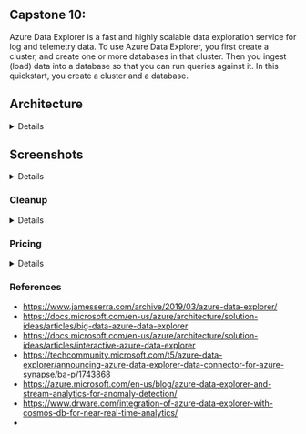 ## Capstone 10:
Azure Data Explorer is a fast and highly scalable data exploration service for log and telemetry data. To use Azure Data Explorer, you first create a cluster, and create one or more databases in that cluster. Then you ingest (load) data into a database so that you can run queries against it. In this quickstart, you create a cluster and a database.


## Architecture 
<details>


#### Azure Data Explorer

![image](https://user-images.githubusercontent.com/4485129/113469767-edfc1980-946d-11eb-9843-67359a7beafa.png)

</details>

## Screenshots
<details>

### Step 1 - Create Cluster Database https://docs.microsoft.com/en-us/azure/data-explorer/create-cluster-database-portal
<details>
  
1. Create Azure Data Explorer

![image](https://user-images.githubusercontent.com/4485129/113470128-c5295380-9470-11eb-8f60-0c8fb93661cd.png)
<br>
![image](https://user-images.githubusercontent.com/4485129/113470168-1b969200-9471-11eb-8618-51f587c8c7ae.png)


3. Create a database

![image](https://user-images.githubusercontent.com/4485129/113470204-61535a80-9471-11eb-864c-d6b0e6a55335.png)

Connect to database
![image](https://user-images.githubusercontent.com/4485129/113470304-3ae1ef00-9472-11eb-866f-8833a425d5eb.png)


4. Run basic commands in the database
![image](https://user-images.githubusercontent.com/4485129/113470338-7d0b3080-9472-11eb-8c67-d8299db86503.png)

 
</details>

### Step 2 - Ingest Sample Data https://docs.microsoft.com/en-us/azure/data-explorer/web-query-data
<details>
1. Login to https://dataexplorer.azure.com/#

![image](https://user-images.githubusercontent.com/4485129/113470422-25b99000-9473-11eb-8370-102b667bbd5a.png)

2. Assign role to access cluster

![image](https://user-images.githubusercontent.com/4485129/113478199-f58ae500-94a4-11eb-917a-6046c61d4621.png)

3. Add cluter 
```
https://azurecapstone10.eastus.kusto.windows.net

```

![image](https://user-images.githubusercontent.com/4485129/113470449-687b6800-9473-11eb-88a4-46c5933dbdda.png)

![image](https://user-images.githubusercontent.com/4485129/113478070-169f0600-94a4-11eb-8ef1-8fe0a8db0972.png)


4. Create table and ingest data 
```
.create table StormEvents (StartTime: datetime, EndTime: datetime, EpisodeId: int, EventId: int, State: string, EventType: string, InjuriesDirect: int, InjuriesIndirect: int, DeathsDirect: int, DeathsIndirect: int, DamageProperty: int, DamageCrops: int, Source: string, BeginLocation: string, EndLocation: string, BeginLat: real, BeginLon: real, EndLat: real, EndLon: real, EpisodeNarrative: string, EventNarrative: string, StormSummary: dynamic)
```

![image](https://user-images.githubusercontent.com/4485129/113478109-5d8cfb80-94a4-11eb-8d57-a7f339366449.png)

5. Ingest Data 
```
.ingest into table StormEvents 'https://kustosamplefiles.blob.core.windows.net/samplefiles/StormEvents.csv?sv=2019-12-12&ss=b&srt=o&sp=r&se=2022-09-05T02:23:52Z&st=2020-09-04T18:23:52Z&spr=https&sig=VrOfQMT1gUrHltJ8uhjYcCequEcfhjyyMX%2FSc3xsCy4%3D' with (ignoreFirstRecord=true)
```

![image](https://user-images.githubusercontent.com/4485129/113478120-739abc00-94a4-11eb-8a51-e6ffe0971b40.png)


6. After ingestion completes, paste in the following query, select the query in the window, and select Run.

```
StormEvents
| sort by StartTime desc
| take 10
```

  ![image](https://user-images.githubusercontent.com/4485129/113478144-94631180-94a4-11eb-8197-833b67290c8e.png)

</details>  

### Step 3 - Web Query Data https://docs.microsoft.com/en-us/azure/data-explorer/web-query-data
<details>

1. Add help cluster
  * In the upper left of the application, select Add Cluster.
  * In the Add cluster dialog box, enter the URI https://help.kusto.windows.net, then select Add.
    ![image](https://user-images.githubusercontent.com/4485129/113478317-bf9a3080-94a5-11eb-9dc0-51ccae74a870.png)

  * In the left pane, you should now see the help cluster. Expand the Samples database and open the Tables folder to see the sample tables that you have access to.
    ![image](https://user-images.githubusercontent.com/4485129/113478364-0a1bad00-94a6-11eb-8837-4ebb6c102f32.png)

2. Get data from cluster
  ![image](https://user-images.githubusercontent.com/4485129/113478407-47803a80-94a6-11eb-9f56-f802b6a0c95e.png)


4. Format Query 
```
StormEvents | sort by StartTime desc 
| project StartTime, EndTime, State, EventType, DamageProperty, EpisodeNarrative | take 10
```

* ![image](https://user-images.githubusercontent.com/4485129/113478439-75657f00-94a6-11eb-8a07-cae64a65b120.png)

![image](https://user-images.githubusercontent.com/4485129/113478420-5d8dfb00-94a6-11eb-88c3-171b3ac50733.png)
![image](https://user-images.githubusercontent.com/4485129/113478473-98902e80-94a6-11eb-85e2-9cd8ebc5192e.png)

5.  Execute Query 
![image](https://user-images.githubusercontent.com/4485129/113478489-ae9def00-94a6-11eb-8dcd-3062c4a2f122.png)


6. Execute Second Query 
![image](https://user-images.githubusercontent.com/4485129/113478503-c5444600-94a6-11eb-8852-16a64a8d3804.png)


7.  Group Columns by result
![image](https://user-images.githubusercontent.com/4485129/113478561-3126ae80-94a7-11eb-97e7-7c8671308027.png)
![image](https://user-images.githubusercontent.com/4485129/113478569-3c79da00-94a7-11eb-9e67-83c4ededd138.png)
![image](https://user-images.githubusercontent.com/4485129/113478580-4d2a5000-94a7-11eb-9c09-8e06232830dd.png)
![image](https://user-images.githubusercontent.com/4485129/113478585-59161200-94a7-11eb-80c6-00863baa9c76.png)

</details>
</details>

### Cleanup 

<details>
  
![image](https://user-images.githubusercontent.com/4485129/113478888-4c92b900-94a9-11eb-85a8-13600c347a75.png)
  
* Delete Resource Group 
![image](https://user-images.githubusercontent.com/4485129/113478951-9f6c7080-94a9-11eb-9e6c-65bdde3bf1a0.png)
  
![image](https://user-images.githubusercontent.com/4485129/113478964-b1e6aa00-94a9-11eb-8ffa-86da23d9e70a.png)

</details>

### Pricing
<details>
  
![image](https://user-images.githubusercontent.com/4485129/113479099-95973d00-94aa-11eb-9a2c-ac56f02f382b.png)

</details>


### References
* https://www.jamesserra.com/archive/2019/03/azure-data-explorer/
* https://docs.microsoft.com/en-us/azure/architecture/solution-ideas/articles/big-data-azure-data-explorer
* https://docs.microsoft.com/en-us/azure/architecture/solution-ideas/articles/interactive-azure-data-explorer
* https://techcommunity.microsoft.com/t5/azure-data-explorer/announcing-azure-data-explorer-data-connector-for-azure-synapse/ba-p/1743868
* https://azure.microsoft.com/en-us/blog/azure-data-explorer-and-stream-analytics-for-anomaly-detection/
* https://www.drware.com/integration-of-azure-data-explorer-with-cosmos-db-for-near-real-time-analytics/
* 

